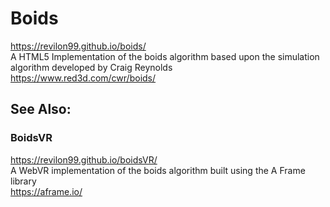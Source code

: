 # Boids
https://revilon99.github.io/boids/  
A HTML5 Implementation of the boids algorithm based 
upon the simulation algorithm developed by Craig Reynolds  
https://www.red3d.com/cwr/boids/  
  
## See Also:
### BoidsVR
https://revilon99.github.io/boidsVR/  
A WebVR implementation of the boids algorithm built
using the A Frame library  
https://aframe.io/
